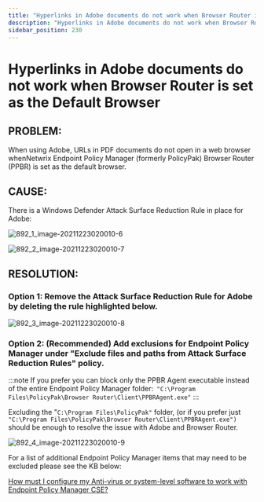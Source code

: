 ```yaml
---
title: "Hyperlinks in Adobe documents do not work when Browser Router is set as the Default Browser"
description: "Hyperlinks in Adobe documents do not work when Browser Router is set as the Default Browser"
sidebar_position: 230
---
```


# Hyperlinks in Adobe documents do not work when Browser Router is set as the Default Browser

## PROBLEM:

When using Adobe, URLs in PDF documents do not open in a web browser whenNetwrix Endpoint Policy
Manager (formerly PolicyPak) Browser Router (PPBR) is set as the default browser.

## CAUSE:

There is a Windows Defender Attack Surface Reduction Rule in place for Adobe:

![892_1_image-20211223020010-6](/images/endpointpolicymanager/troubleshooting/browserrouter/892_1_image-20211223020010-6.webp)

![892_2_image-20211223020010-7](/images/endpointpolicymanager/troubleshooting/browserrouter/892_2_image-20211223020010-7.webp)

## RESOLUTION:

### Option 1: Remove the Attack Surface Reduction Rule for Adobe by deleting the rule highlighted below.

![892_3_image-20211223020010-8](/images/endpointpolicymanager/troubleshooting/browserrouter/892_3_image-20211223020010-8.webp)

### Option 2: (Recommended) Add exclusions for Endpoint Policy Manager under "Exclude files and paths from Attack Surface Reduction Rules" policy.

:::note
If you prefer you can block only the PPBR Agent executable instead of the entire Endpoint
Policy Manager folder:` "C:\Program Files\PolicyPak\Browser Router\Client\PPBRAgent.exe"`
:::


Excluding the "`C:\Program Files\PolicyPak"` folder, (or if you prefer just
`"C:\Program Files\PolicyPak\Browser Router\Client\PPBRAgent.exe") `should be enough to resolve the
issue with Adobe and Browser Router.

![892_4_image-20211223020010-9](/images/endpointpolicymanager/troubleshooting/browserrouter/892_4_image-20211223020010-9.webp)

For a list of additional Endpoint Policy Manager items that may need to be excluded please see the
KB below:

[How must I configure my Anti-virus or system-level software to work with Endpoint Policy Manager CSE?](/docs/endpointpolicymanager/installation/knowledgebase/antivirussystemsoftware/antivirus.md)
